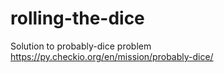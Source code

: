 # rolling-the-dice
Solution to probably-dice problem https://py.checkio.org/en/mission/probably-dice/ 

